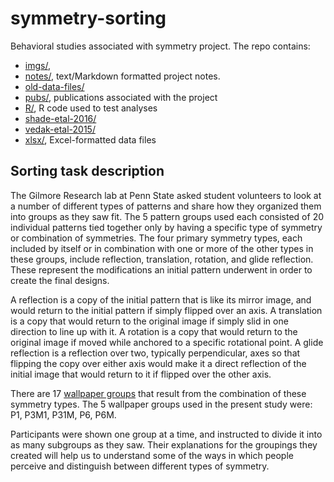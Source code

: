 # symmetry-sorting

Behavioral studies associated with symmetry project. The repo contains:

- [imgs/](imgs),
- [notes/](notes), text/Markdown formatted project notes.
- [old-data-files/](old-data-files)
- [pubs/](pubs), publications associated with the project
- [R/](R), R code used to test analyses
- [shade-etal-2016/](shade-etal-2016)
- [vedak-etal-2015/](vedak-etal-2015)
- [xlsx/](xlsx), Excel-formatted data files

## Sorting task description

The Gilmore Research lab at Penn State asked student volunteers to look at a number of different types of patterns and share how they organized them into groups as they saw fit. The 5 pattern groups used each consisted of 20 individual patterns tied together only by having a specific type of symmetry or combination of symmetries. The four primary symmetry types, each included by itself or in combination with one or more of the other types in these groups, include reflection, translation, rotation, and glide reflection. These represent the modifications an initial pattern underwent in order to create the final designs. 

A reflection is a copy of the initial pattern that is like its mirror image, and would return to the initial pattern if simply flipped over an axis. A translation is a copy that would return to the original image if simply slid in one direction to line up with it. A rotation is a copy that would return to the original image if moved while anchored to a specific rotational point. A glide reflection is a reflection over two, typically perpendicular, axes so that flipping the copy over either axis would make it a direct reflection of the initial image that would return to it if flipped over the other axis.

There are 17 [wallpaper groups](https://en.wikipedia.org/wiki/Wallpaper_group) that result from the combination of these symmetry types. The 5 wallpaper groups used in the present study were: P1, P3M1, P31M, P6, P6M.

Participants were shown one group at a time, and instructed to divide it into as many subgroups as they saw. Their explanations for the groupings they created will help us to understand some of the ways in which people perceive and distinguish between different types of symmetry.
